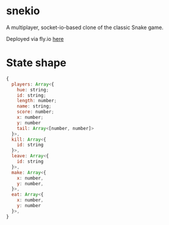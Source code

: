 # snekio

A multiplayer, socket-io-based clone of the classic Snake game.

Deployed via fly.io [here](https://snekio.fly.dev/)

# State shape
```js
{
  players: Array<{
    hue: string;
    id: string;
    length: number;
    name: string;
    score: number;
    x: number;
    y: number
    tail: Array<[number, number]>
  }>,
  kill: Array<{
    id: string
  }>,
  leave: Array<{
    id: string
  }>,
  make: Array<{
    x: number,
    y: number,
  }>,
  eat: Array<{
    x: number,
    y: number
  }>,
}
```
